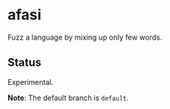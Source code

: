 # afasi

Fuzz a language by mixing up only few words.

## Status

Experimental.

**Note**: The default branch is `default`.
